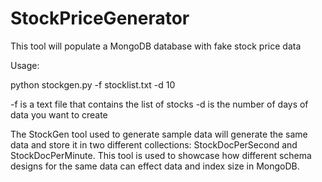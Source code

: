 # StockPriceGenerator

This tool will populate a MongoDB database with fake stock price data


Usage:

python stockgen.py -f stocklist.txt -d 10

-f is a text file that contains the list of stocks 
-d is the number of days of data you want to create

The StockGen tool used to generate sample data will generate the same data and store it in two different collections: StockDocPerSecond and StockDocPerMinute.  This tool is used to showcase how different schema designs for the same data can effect data and index size in MongoDB.
